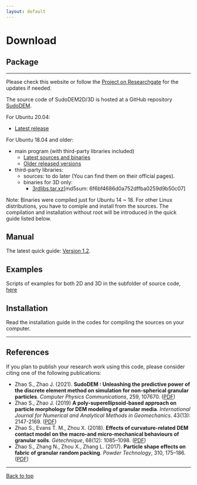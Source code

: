 ```yaml
---
layout: default
---
```


# Download

## Package
* * *
Please check this website or follow the [Project on Researchgate](https://www.researchgate.net/project/SudoDEM-a-discrete-element-code-for-non-spherical-particles) for the updates if needed.

The source code of SudoDEM2D/3D is hosted at a GitHub repository [SudoDEM](https://github.com/SudoDEM/SudoDEM).

For Ubuntu 20.04:
- [Latest release](https://github.com/SudoDEM/SudoDEM/releases/latest/)

For Ubuntu 18.04 and older:
- main program (with third-party libraries included) 
  - [Latest sources and binaries](https://github.com/SudoDEM/SudoDEM/releases/tag/v1.3.6)
  - [Older released versions](https://github.com/SudoDEM/SudoDEM/releases)
- third-party libraries:
   - sources: to do later (You can find them on their official pages).
   - binaries for 3D only:
     - [3rdlibs.tar.xz](https://zenodo.org/record/2683766#.XNQh7-EzY5k)[md5sum: 6f6bf4686d0a752dffba0259d9b50c07]

Note: Binaries were compiled just for Ubuntu 14 ~ 18. For other Linux distributions, you have to comiple and install from the sources. The compilation and installation without root will be introduced in the quick guide listed below.
## Manual

The latest quick guide: [Version 1.2](https://www.researchgate.net/publication/335392133_A_Quick_Guide_to_SudoDEM_A_Discrete_Element_Code_for_Non-spherical_Particles).

## Examples

Scripts of examples for both 2D and 3D in the subfolder of source code, [here](https://github.com/SudoDEM/SudoDEM/tree/master/examples)

## Installation
Read the installation guide in the codes for compiling the sources on your computer.
* * *

## References
If you plan to publish your research work using this code, please consider citing one of the following publications:
- Zhao S., Zhao J. (2021). **SudoDEM : Unleashing the predictive power of the discrete element method on simulation for non-spherical granular particles**. _Computer Physics Communications_, 259, 107670. ([PDF](./docs/pdfs/ZhaoandZhao2021.pdf))
- Zhao S., Zhao J. (2019) **A poly-superellipsoid-based approach on particle morphology for DEM modeling of granular media**. _International Journal for Numerical and Analytical Methods in Geomechanics_. 43(13): 2147-2169. ([PDF](./docs/pdfs/ZhaoandZhao2019.pdf))
- Zhao S., Evans T. M., Zhou X. (2018). **Effects of curvature-related DEM contact model on the macro-and micro-mechanical behaviours of granular soils**. _Gétechnique_, 68(12): 1085–1098. ([PDF](./docs/pdfs/Zhaoetal.2018.pdf))
- Zhao S., Zhang N., Zhou X., Zhang L. (2017). **Particle shape effects on fabric of granular random packing**. _Powder Technology_, 310, 175–186. ([PDF](./docs/pdfs/Zhaoetal.2017.pdf))

* * *

[Back to top](#top)
